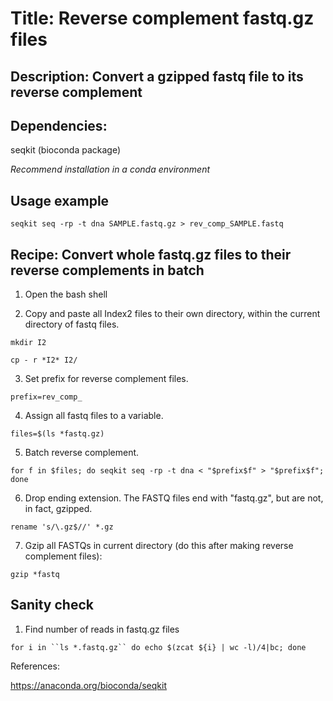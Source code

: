 # Title: Reverse complement fastq.gz files

## Description: Convert a gzipped fastq file to its reverse complement

## Dependencies: 
  seqkit (bioconda package)
  
  *Recommend installation in a conda environment*

## Usage example

  `seqkit seq -rp -t dna SAMPLE.fastq.gz > rev_comp_SAMPLE.fastq`
  
## Recipe: Convert whole fastq.gz files to their reverse complements in batch

  1. Open the bash shell
  
  2. Copy and paste all Index2 files to their own directory, within the current directory of fastq files.
  
  `mkdir I2`
  
  `cp - r *I2* I2/`

  3. Set prefix for reverse complement files.
  
  `prefix=rev_comp_`
  
  4. Assign all fastq files to a variable.
  
  `files=$(ls *fastq.gz)`
  
  5. Batch reverse complement.
  
  `for f in $files; do seqkit seq -rp -t dna < "$prefix$f" > "$prefix$f"; done`
  
  6. Drop ending extension. The FASTQ files end with "fastq.gz", but are not, in fact, gzipped.

  `rename 's/\.gz$//' *.gz`
  
  7. Gzip all FASTQs in current directory (do this after making reverse complement files):

  `gzip *fastq`

## Sanity check

  1. Find number of reads in fastq.gz files

  `for i in ``ls *.fastq.gz`` do echo $(zcat ${i} | wc -l)/4|bc; done`


References:

https://anaconda.org/bioconda/seqkit
